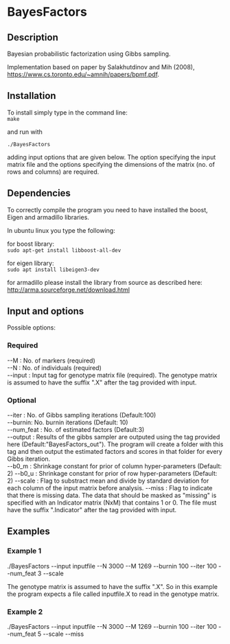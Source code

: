 # BayesFactors   

## Description   
Bayesian probabilistic factorization using Gibbs sampling.

Implementation based on paper by Salakhutdinov and Mih (2008), https://www.cs.toronto.edu/~amnih/papers/bpmf.pdf.


## Installation
To install simply type in the command line:    
`make`

and run with 

`./BayesFactors`

adding input options that are given below. The option specifying the input matrix file and the options specifying the dimensions of the matrix (no. of rows and columns) are required.


## Dependencies
To correctly compile the program you need to have installed the boost, Eigen and armadillo libraries.     

In ubuntu linux you type the following:   

for boost library:    
`sudo apt-get install libboost-all-dev`     

for eigen library:   
`sudo apt install libeigen3-dev`   

for armadillo please install the library from source as described here:   
http://arma.sourceforge.net/download.html   


## Input and options   

Possible options:   

### Required   
--M : No. of markers (required)    
--N : No. of individuals (required)   
--input : Input tag for genotype matrix file (required). The genotype matrix is assumed to have the suffix ".X" after the tag provided with input.   

### Optional   
--iter : No. of Gibbs sampling iterations (Default:100)   
--burnin: No. burnin iterations (Default: 10)   
--num_feat : No. of estimated factors (Default:3)   
--output : Results of the gibbs sampler are outputed using the tag provided here (Default:"BayesFactors_out"). The program will create a folder with this tag and then output the estimated factors and scores in that folder for every Gibbs iteration.   
--b0_m : Shrinkage constant for prior of column hyper-parameters (Default: 2)
--b0_u : Shrinkage constant for prior of row hyper-parameters (Default: 2)
--scale : Flag to substract mean and divide by standard deviation for each column of the input matrix before analysis.
--miss : Flag to indicate that there is missing data. The data that should be masked as "missing" is specified with an Indicator matrix (NxM) that contains 1 or 0. The file must have the suffix ".Indicator" after the tag provided with input. 

## Examples   

### Example 1
./BayesFactors --input inputfile --N 3000 --M 1269 --burnin 100 --iter 100 --num_feat 3 --scale

The genotype matrix is assumed to have the suffix ".X". So in this example the program expects a file called inputfile.X to read in the genotype matrix.  

### Example 2
./BayesFactors --input inputfile --N 3000 --M 1269 --burnin 100 --iter 100 --num_feat 5 --scale --miss